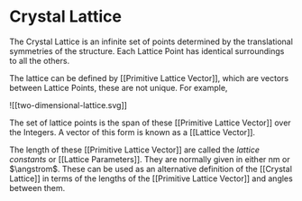 # Crystal Lattice

The Crystal Lattice is an infinite set of points determined by the translational symmetries of the structure. Each Lattice Point has identical surroundings to all the others.

The lattice can be defined by [[Primitive Lattice Vector]], which are vectors between Lattice Points, these are not unique. For example,

![[two-dimensional-lattice.svg]]

The set of lattice points is the span of these [[Primitive Lattice Vector]] over the Integers. A vector of this form is known as a [[Lattice Vector]].

The length of these [[Primitive Lattice Vector]] are called the *lattice constants* or [[Lattice Parameters]]. They are normally given in either $\mathrm{nm}$ or $\angstrom$. These can be used as an alternative definition of the [[Crystal Lattice]] in terms of the lengths of the [[Primitive Lattice Vector]] and angles between them.
